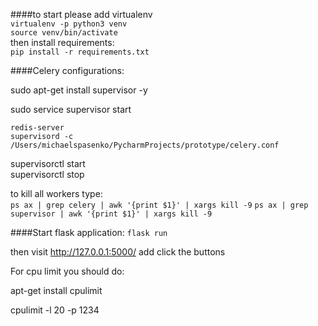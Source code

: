
####to start please add virtualenv    
`virtualenv -p python3 venv`  
`source venv/bin/activate`  
then install requirements:  
`pip install -r requirements.txt`  

####Celery configurations:  

sudo apt-get install supervisor -y 

sudo service supervisor start

`redis-server`  
`supervisord -c /Users/michaelspasenko/PycharmProjects/prototype/celery.conf`

supervisorctl start  
supervisorctl stop

to kill all workers type:  
`ps ax | grep celery | awk '{print $1}' | xargs kill -9`
`ps ax | grep supervisor | awk '{print $1}' | xargs kill -9`


####Start flask application:
`flask run`

then visit http://127.0.0.1:5000/ add click the buttons


For cpu limit you should do:  

apt-get install cpulimit

cpulimit -l 20 -p 1234  